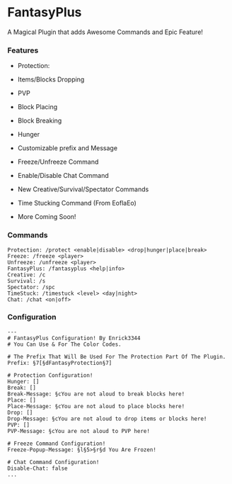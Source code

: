 # FantasyPlus

A Magical Plugin that adds Awesome Commands and Epic Feature!

### Features
 - Protection:
  - Items/Blocks Dropping
  - PVP
  - Block Placing
  - Block Breaking
  - Hunger
  - Customizable prefix and Message
 
 - Freeze/Unfreeze Command
 - Enable/Disable Chat Command
 - New Creative/Survival/Spectator Commands
 - Time Stucking Command (From EoflaEo)
 - More Coming Soon!
 
### Commands
  ```
  Protection: /protect <enable|disable> <drop|hunger|place|break>
  Freeze: /freeze <player>
  Unfreeze: /unfreeze <player>
  FantasyPlus: /fantasyplus <help|info>
  Creative: /c
  Survival: /s
  Spectator: /spc
  TimeStuck: /timestuck <level> <day|night>
  Chat: /chat <on|off>
  ```
  
  ### Configuration
  ```
  ---
# FantasyPlus Configuration! By Enrick3344
# You Can Use & For The Color Codes.

# The Prefix That Will Be Used For The Protection Part Of The Plugin.
Prefix: §7[§dFantasyProtection§7]

# Protection Configuration!
Hunger: []
Break: []
Break-Message: §cYou are not aloud to break blocks here!
Place: []
Place-Message: §cYou are not aloud to place blocks here!
Drop: []
Drop-Message: §cYou are not aloud to drop items or blocks here!
PVP: []
PVP-Message: §cYou are not aloud to PVP here!

# Freeze Command Configuration!
Freeze-Popup-Message: §l§5>§r§d You Are Frozen!

# Chat Command Configuration!
Disable-Chat: false
...
```
  
